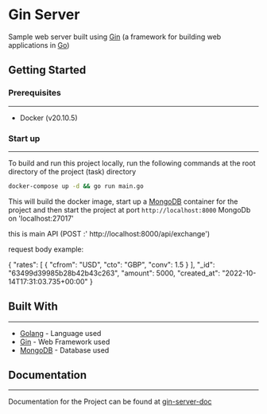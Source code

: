 # Gin Server

Sample web server built using [Gin](https://github.com/gin-gonic/gin) (a framework for building web applications in [Go](https://golang.org))

## Getting Started

### Prerequisites
---
* Docker (v20.10.5)

### Start up
---
To build and run this project locally, run the following commands at the root directory of the project (task) directory
```bash
docker-compose up -d && go run main.go
```
This will build the docker image, start up a [MongoDB](https://www.mongodb.com) container for the project and then start the project at port `http://localhost:8000`
MongoDb on 'localhost:27017'

this is main API (POST :' http://localhost:8000/api/exchange')

request body example:

{
    "rates": [
        {
            "cfrom": "USD",
            "cto": "GBP",
            "conv": 1.5
        }
    ],
    "_id": "63499d39985b28b42b43c263",
    "amount": 5000,
    "created_at": "2022-10-14T17:31:03.735+00:00"
}

## Built With
---
* [Golang](https://golang.org) - Language used
* [Gin](https://github.com/gin-gonic/gin) - Web Framework used
* [MongoDB](https://www.mongodb.com) - Database used
  
## Documentation
---
Documentation for the Project can be found at [gin-server-doc](https://documenter.getpostman.com/view/8916756/SztG3mKJ?version=latest)


